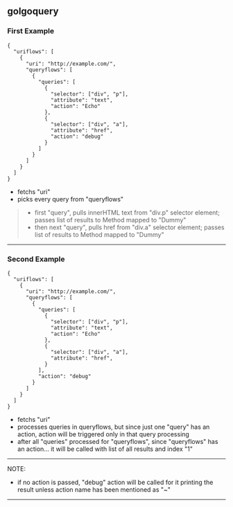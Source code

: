 
## golgoquery

### First Example

```
{
  "uriflows": [
    {
      "uri": "http://example.com/",
      "queryflows": [
        {
          "queries": [
            {
              "selector": ["div", "p"],
              "attribute": "text",
              "action": "Echo"
            },
            {
              "selector": ["div", "a"],
              "attribute": "href",
              "action": "debug"
            }
          ]
        }
      ]
    }
  ]
}
```

* fetchs "uri"
* picks every query from "queryflows"
> * first "query", pulls innerHTML text from "div.p" selector element; passes list of results to Method mapped to "Dummy"
> * then next "query", pulls href from "div.a" selector element; passes list of results to Method mapped to "Dummy"

---

### Second Example

```
{
  "uriflows": [
    {
      "uri": "http://example.com/",
      "queryflows": [
        {
          "queries": [
            {
              "selector": ["div", "p"],
              "attribute": "text",
              "action": "Echo"
            },
            {
              "selector": ["div", "a"],
              "attribute": "href",
            }
          ],
          "action": "debug"
        }
      ]
    }
  ]
}
```

* fetchs "uri"
* processes queries in queryflows, but since just one "query" has an action, action will be triggered only in that query processing
* after all "queries" processed for "queryflows", since "queryflows" has an action... it will be called with list of all results and index "1"

---

NOTE:

* if no action is passed, "debug" action will be called for it printing the result unless action name has been mentioned as "~"

---
